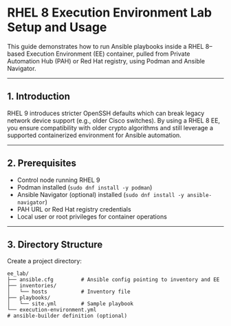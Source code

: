 # RHEL 8 Execution Environment Lab Setup and Usage

This guide demonstrates how to run Ansible playbooks inside a RHEL 8–based Execution Environment (EE) container, pulled from Private Automation Hub (PAH) or Red Hat registry, using Podman and Ansible Navigator.

---

## 1. Introduction

RHEL 9 introduces stricter OpenSSH defaults which can break legacy network device support (e.g., older Cisco switches). By using a RHEL 8 EE, you ensure compatibility with older crypto algorithms and still leverage a supported containerized environment for Ansible automation.

---

## 2. Prerequisites

- Control node running RHEL 9
- Podman installed (`sudo dnf install -y podman`)
- Ansible Navigator (optional) installed (`sudo dnf install -y ansible-navigator`)
- PAH URL or Red Hat registry credentials
- Local user or root privileges for container operations

---

## 3. Directory Structure

Create a project directory:
```
ee_lab/
├── ansible.cfg         # Ansible config pointing to inventory and EE
├── inventories/
│   └── hosts           # Inventory file
├── playbooks/
│   └── site.yml        # Sample playbook
└── execution-environment.yml  
# ansible-builder definition (optional)
```

